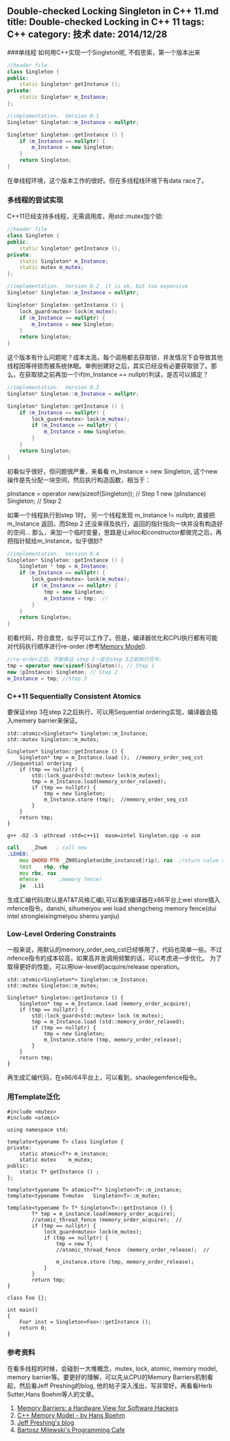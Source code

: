Double-checked Locking Singleton in C++ 11.md
title: Double-checked Locking in C++ 11
tags: C++ 
category: 技术
date: 2014/12/28
---
###单线程
如何用C++实现一个Singleton呢, 不假思索，第一个版本出来
```cpp
//header file
class Singleton {
public:
	static Singleton* getInstance ();
private:
	static Singleton* m_Instance;
};

//implementation.  Version 0.1
Singleton* Singleton::m_Instance = nullptr;

Singleton* Singleton::getInstance () {
	if (m_Instance == nullptr) {
		m_Instance = new Singleton;
	}
	return Singleton;
}

```
在单线程环境，这个版本工作的很好。但在多线程线环境下有data race了。

### 多线程的尝试实现
C++11已经支持多线程，无需调用库，用std::mutex加个锁:

```cpp
//header file
class Singleton {
public:
	static Singleton* getInstance ();
private:
	static Singleton* m_Instance;
	static mutex m_mutex;
};

//implementation.  Version 0.2  it is ok, but too expensive
Singleton* Singleton::m_Instance = nullptr;

Singleton* Singleton::getInstance () {
	lock_guard<mutex> lock(m_mutex);
	if (m_Instance == nullptr) {
		m_Instance = new Singleton;
	}
	return Singleton;
}

```
这个版本有什么问题呢？成本太高，每个调用都去获取锁，并发情况下会导致其他线程因等待锁而被系统休眠。单例创建好之后，其实已经没有必要获取锁了。那么，在获取锁之前再加一个if(m_Instance == nullptr)判读，是否可以搞定？
```cpp
//implementation.  Version 0.3
Singleton* Singleton::m_Instance = nullptr;

Singleton* Singleton::getInstance () {
	if (m_Instance == nullptr) {
		lock_guard<mutex> lock(m_mutex);
		if (m_Instance == nullptr) {
			m_Instance = new Singleton;
		}
	}
	return Singleton;
}
```
初看似乎很好，但问题很严重，来看看 m_Instance = new Singleton, 这个new操作是先分配一块空间，然后执行构造函数，相当于：

pInstance = operator new(sizeof(Singleton)); // Step 1
new (pInstance) Singleton; // Step 2

如果一个线程执行到step 1时， 另一个线程发现 m_Instance != nullptr, 直接把 m_Instance 返回，而Step 2 还没来得及执行，返回的指针指向一块并没有构造好的空间...
那么，来加一个临时变量，思路是让alloc和constructor都做完之后，再把指针赋给m_Instance，似乎很妙?
```cpp
//implementation.  Version 0.4
Singleton* Singleton::getInstance () {
	Singleton * tmp = m_Instance;
	if (m_Instance == nullptr) {
		lock_guard<mutex> lock(m_mutex);
		if (m_Instance == nullptr) {
			tmp = new Singleton;  
			m_Instance = tmp;  // 
		}
	}
	return Singleton;
}
```
初看代码，符合直觉，似乎可以工作了。但是，编译器优化和CPU执行都有可能对代码执行顺序进行re-order.(参考[Memory Model](http://rsim.cs.illinois.edu/Pubs/08PLDI.pdf)). 
```cpp
//re-order之后，不能保证 step 2一定在step 3之前执行完毕。
tmp = operator new(sizeof(Singleton)); // Step 1
new (pInstance) Singleton; // Step 2
m_Instance = tmp; //Step 3
```

### C++11 Sequentially Consistent Atomics

要保证step 3在step 2之后执行，可以用Sequential ordering实现，编译器会插入memery barrier来保证。

```
std::atomic<Singleton*> Singleton::m_Instance;
std::mutex Singleton::m_mutex;

Singleton* Singleton::getInstance () {
    Singleton* tmp = m_Instance.load ();  //memory_order_seq_cst //Sequential ordering
    if (tmp == nullptr) {
        std::lock_guard<std::mutex> lock(m_mutex);
        tmp = m_Instance.load(memory_order_relaxed);
        if (tmp == nullptr) {
            tmp = new Singleton;
            m_Instance.store (tmp);  //memory_order_seq_cst
        }
    }
    return tmp;
}
```
```shell
g++ -O2 -S -pthread -std=c++11  masm=intel Singleton.cpp -o asm
```
```asm
call	_Znwm   ; call new 
.LEHE0:
	mov	QWORD PTR _ZN9Singleton10m_instanceE[rip], rax  ;return value rax
	test	rbp, rbp
	mov	rbx, rax
	mfence       ;memory fence!
	je	.L11
```
生成汇编代码(默认是AT&T风格汇编),可以看到编译器在x86平台上wei store插入mfence指令。danshi, sihumeiyou wei load shengcheng memory fence(dui intel strongleixingmeiyou shenru yanjiu)

### Low-Level Ordering Constraints
一般来说，用默认的memory_order_seq_cst已经够用了，代码也简单一些。不过mfence指令的成本较高，如果高并发调用频繁的话，可以考虑进一步优化。
为了取得更好的性能，可以用low-level的acquire/release operation。

```
std::atomic<Singleton*> Singleton::m_Instance;
std::mutex Singleton::m_mutex;

Singleton* Singleton::getInstance () {
    Singleton* tmp = m_Instance.load (memory_order_acquire);
    if (tmp == nullptr) {
        std::lock_guard<std::mutex> lock (m_mutex);
        tmp = m_Instance.load (std::memory_order_relaxed);
        if (tmp == nullptr) {
            tmp = new Singleton;
            m_Instance.store (tmp, memory_order_release);
        }
    }
    return tmp;
}
```
再生成汇编代码，在x86/64平台上，可以看到，shaolegemfence指令。
### 用Template泛化

```
#include <mutex>
#include <atomic>

using namespace std;

template<typename T> class Singleton {
private:
	static atomic<T*> m_instance;
	static mutex	m_mutex;
public:
	static T* getInstance () ;
};

template<typename T> atomic<T*> Singleton<T>::m_instance;
template<typename T>mutex	Singleton<T>::m_mutex;

template<typename T> T* Singleton<T>::getInstance () {
		T* tmp = m_instance.load(memory_order_acquire);
		//atomic_thread_fence (memory_order_acquire);  //
		if (tmp == nullptr)	{
			lock_guard<mutex> lock(m_mutex);
			if (tmp == nullptr) {
				tmp = new T;
				//atomic_thread_fence  (memory_order_release);  //

				m_instance.store (tmp, memory_order_release);
			}
		}
		return tmp;
}

class Foo {};

int main()
{
	Foo* inst = Singleton<Foo>::getInstance ();
	return 0;
}
```

### 参考资料
在看多线程的时候，会碰到一大堆概念，mutex, lock, atomic, memory model, memory barrier等。要更好的理解，可以先从CPU的Memory Barriers机制看起，然后看Jeff Preshing的blog, 他的帖子深入浅出，写非常好。再看看Herb Sutter,Hans Boehm等人的文章。
1. [Memory Barriers: a Hardware View for Software Hackers](http://irl.cs.ucla.edu/~yingdi/web/paperreading/whymb.2010.06.07c.pdf)
2. [C++ Memory Model - by Hans Boehm](http://rsim.cs.illinois.edu/Pubs/08PLDI.pdf)
3. [Jeff Preshing's blog](http://preshing.com/20130922/acquire-and-release-fences/)
4. [Bartosz Milewski's Programming Cafe](http://bartoszmilewski.com/)

